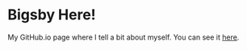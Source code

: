 # Bigsby Here!
My GitHub.io page where I tell a bit about myself. You can see it [here](http://bigsbyspot.org/).
